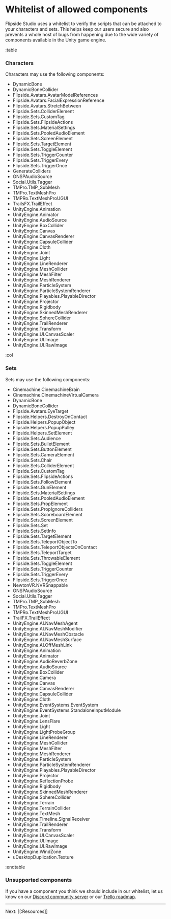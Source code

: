 # Whitelist of allowed components

Flipside Studio uses a whitelist to verify the scripts that can be attached to your characters and sets.
This helps keep our users secure and also prevents a whole host of bugs from happening due to the wide
variety of components available in the Unity game engine.

:table

### Characters

Characters may use the following components:

* DynamicBone
* DynamicBoneCollider
* Flipside.Avatars.AvatarModelReferences
* Flipside.Avatars.FacialExpressionReference
* Flipside.Avatars.StretchBetween
* Flipside.Sets.ColliderElement
* Flipside.Sets.CustomTag
* Flipside.Sets.FlipsideActions
* Flipside.Sets.MaterialSettings
* Flipside.Sets.PooledAudioElement
* Flipside.Sets.ScreenElement
* Flipside.Sets.TargetElement
* Flipside.Sets.ToggleElement
* Flipside.Sets.TriggerCounter
* Flipside.Sets.TriggerEvery
* Flipside.Sets.TriggerOnce
* GenerateColliders
* ONSPAudioSource
* Social.Utils.Tagger
* TMPro.TMP_SubMesh
* TMPro.TextMeshPro
* TMPRo.TextMeshProUGUI
* TrailsFX.TrailEffect
* UnityEngine.Animation
* UnityEngine.Animator
* UnityEngine.AudioSource
* UnityEngine.BoxCollider
* UnityEngine.Canvas
* UnityEngine.CanvasRenderer
* UnityEngine.CapsuleCollider
* UnityEngine.Cloth
* UnityEngine.Joint
* UnityEngine.Light
* UnityEngine.LineRenderer
* UnityEngine.MeshCollider
* UnityEngine.MeshFilter
* UnityEngine.MeshRenderer
* UnityEngine.ParticleSystem
* UnityEngine.ParticleSystemRenderer
* UnityEngine.Playables.PlayableDirector
* UnityEngine.Projector
* UnityEngine.Rigidbody
* UnityEngine.SkinnedMeshRenderer
* UnityEngine.SphereCollider
* UnityEngine.TrailRenderer
* UnityEngine.Transform
* UnityEngine.UI.CanvasScaler
* UnityEngine.UI.Image
* UnityEngine.UI.RawImage

:col

### Sets

Sets may use the following components:

* Cinemachine.CinemachineBrain
* Cinemachine.CinemachineVirtualCamera
* DynamicBone
* DynamicBoneCollider
* Flipside.Avatars.EyeTarget
* Flipside.Helpers.DestroyOnContact
* Flipside.Helpers.PopupObject
* Flipside.Helpers.PopupPulley
* Flipside.Helpers.SetElement
* Flipside.Sets.Audience
* Flipside.Sets.BulletElement
* Flipside.Sets.ButtonElement
* Flipside.Sets.CameraElement
* Flipside.Sets.Chair
* Flipside.Sets.ColliderElement
* Flipside.Sets.CustomTag
* Flipside.Sets.FlipsideActions
* Flipside.Sets.FollowElement
* Flipside.Sets.GunElement
* Flipside.Sets.MaterialSettings
* Flipside.Sets.PooledAudioElement
* Flipside.Sets.PropElement
* Flipside.Sets.PropIgnoreColliders
* Flipside.Sets.ScoreboardElement
* Flipside.Sets.ScreenElement
* Flipside.Sets.Set
* Flipside.Sets.SetInfo
* Flipside.Sets.TargetElement
* Flipside.Sets.TeleportObjectTo
* Flipside.Sets.TeleportObjectsOnContact
* Flipside.Sets.TeleportTarget
* Flipside.Sets.ThrowableElement
* Flipside.Sets.ToggleElement
* Flipside.Sets.TriggerCounter
* Flipside.Sets.TriggerEvery
* Flipside.Sets.TriggerOnce
* NewtonVR.NVRSnappable
* ONSPAudioSource
* Social.Utils.Tagger
* TMPro.TMP_SubMesh
* TMPro.TextMeshPro
* TMPRo.TextMeshProUGUI
* TrailFX.TrailEffect
* UnityEngine.AI.NavMeshAgent
* UnityEngine.AI.NavMeshModifier
* UnityEngine.AI.NavMeshObstacle
* UnityEngine.AI.NavMeshSurface
* UnityEngine.AI.OffMeshLink
* UnityEngine.Animation
* UnityEngine.Animator
* UnityEngine.AudioReverbZone
* UnityEngine.AudioSource
* UnityEngine.BoxCollider
* UnityEngine.Camera
* UnityEngine.Canvas
* UnityEngine.CanvasRenderer
* UnityEngine.CapsuleCollider
* UnityEngine.Cloth
* UnityEngine.EventSystems.EventSystem
* UnityEngine.EventSystems.StandaloneInputModule
* UnityEngine.Joint
* UnityEngine.LensFlare
* UnityEngine.Light
* UnityEngine.LightProbeGroup
* UnityEngine.LineRenderer
* UnityEngine.MeshCollider
* UnityEngine.MeshFilter
* UnityEngine.MeshRenderer
* UnityEngine.ParticleSystem
* UnityEngine.ParticleSystemRenderer
* UnityEngine.Playables.PlayableDirector
* UnityEngine.Projector
* UnityEngine.ReflectionProbe
* UnityEngine.Rigidbody
* UnityEngine.SkinnedMeshRenderer
* UnityEngine.SphereCollider
* UnityEngine.Terrain
* UnityEngine.TerrainCollider
* UnityEngine.TextMesh
* UnityEngine.Timeline.SignalReceiver
* UnityEngine.TrailRenderer
* UnityEngine.Transform
* UnityEngine.UI.CanvasScaler
* UnityEngine.UI.Image
* UnityEngine.UI.RawImage
* UnityEngine.WindZone
* uDesktopDuplication.Texture

:endtable

### Unsupported components

If you have a component you think we should include in our whitelist, let us know on our
[Discord community server](https://discord.gg/q3n9ppA) or our
[Trello roadmap](https://trello.com/b/l2YQZvQU/flipside-roadmap).

---

Next: [[:Resources]]
